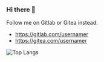 <embed src="http://img-aws.ehowcdn.com/default/ds-photo/getty/article/115/131/479941679.jpg">

### Hi there 👋

<!--
**usrnamer/usrnamer** is a ✨ _special_ ✨ repository because its `README.md` (this file) appears on your GitHub profile.

Here are some ideas to get you started:

- 🔭 I’m currently working on ...
- 🌱 I’m currently learning ...
- 👯 I’m looking to collaborate on ...
- 🤔 I’m looking for help with ...
- 💬 Ask me about ...
- 📫 How to reach me: ...
- 😄 Pronouns: ...
- ⚡ Fun fact: ...
-->

Follow me on Gitlab or Gitea instead.
- https://gitlab.com/usernamer
- https://gitea.com/usernamer

<!-- https://github.com/anuraghazra/github-readme-stats -->
![Top Langs](https://github-readme-stats.vercel.app/api/top-langs/?username=usrnamer&layout=compact&show_icons=true&border_color=0D1117&bg_color=0D1117)
